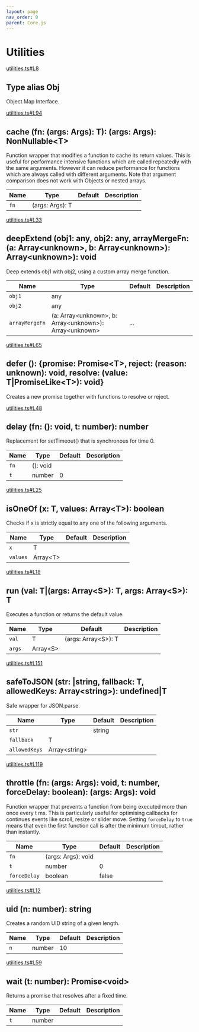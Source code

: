 ```yaml
---
layout: page
nav_order: 8
parent: Core.js
---
```


# Utilities

<div class="docs-item" markdown="1">

<div><a class="source" target="_blank" href="https://github.com/mathigon/core.js/tree/master/src/utilities.ts#L8">utilities.ts#L8</a></div>

## <span class="pill">Type alias</span> Obj

Object Map Interface.

</div>

<div class="docs-item" markdown="1">

<div><a class="source" target="_blank" href="https://github.com/mathigon/core.js/tree/master/src/utilities.ts#L94">utilities.ts#L94</a></div>

## cache <span class="signature">(fn: (args: Args): T): (args: Args): NonNullable&lt;T&gt;</span>

Function wrapper that modifies a function to cache its return values. This
is useful for performance intensive functions which are called repeatedly
with the same arguments. However it can reduce performance for functions
which are always called with different arguments. Note that argument
comparison does not work with Objects or nested arrays.

| Name | Type | Default | Description |
| --- | --- | --- | --- |
| `fn` | (args: Args): T |  |  |


</div>

<div class="docs-item" markdown="1">

<div><a class="source" target="_blank" href="https://github.com/mathigon/core.js/tree/master/src/utilities.ts#L33">utilities.ts#L33</a></div>

## deepExtend <span class="signature">(obj1: any, obj2: any, arrayMergeFn: (a: Array&lt;unknown&gt;, b: Array&lt;unknown&gt;): Array&lt;unknown&gt;): void</span>

Deep extends obj1 with obj2, using a custom array merge function.

| Name | Type | Default | Description |
| --- | --- | --- | --- |
| `obj1` | any |  |  |
| `obj2` | any |  |  |
| `arrayMergeFn` | (a: Array&lt;unknown&gt;, b: Array&lt;unknown&gt;): Array&lt;unknown&gt; | ... |  |


</div>

<div class="docs-item" markdown="1">

<div><a class="source" target="_blank" href="https://github.com/mathigon/core.js/tree/master/src/utilities.ts#L65">utilities.ts#L65</a></div>

## defer <span class="signature">(): {promise: Promise&lt;T&gt;, reject: (reason: unknown): void, resolve: (value: T|PromiseLike&lt;T&gt;): void}</span>

Creates a new promise together with functions to resolve or reject.

</div>

<div class="docs-item" markdown="1">

<div><a class="source" target="_blank" href="https://github.com/mathigon/core.js/tree/master/src/utilities.ts#L48">utilities.ts#L48</a></div>

## delay <span class="signature">(fn: (): void, t: number): number</span>

Replacement for setTimeout() that is synchronous for time 0.

| Name | Type | Default | Description |
| --- | --- | --- | --- |
| `fn` | (): void |  |  |
| `t` | number | 0 |  |


</div>

<div class="docs-item" markdown="1">

<div><a class="source" target="_blank" href="https://github.com/mathigon/core.js/tree/master/src/utilities.ts#L25">utilities.ts#L25</a></div>

## isOneOf <span class="signature">(x: T, values: Array&lt;T&gt;): boolean</span>

Checks if x is strictly equal to any one of the following arguments.

| Name | Type | Default | Description |
| --- | --- | --- | --- |
| `x` | T |  |  |
| `values` | Array&lt;T&gt; |  |  |


</div>

<div class="docs-item" markdown="1">

<div><a class="source" target="_blank" href="https://github.com/mathigon/core.js/tree/master/src/utilities.ts#L18">utilities.ts#L18</a></div>

## run <span class="signature">(val: T|(args: Array&lt;S&gt;): T, args: Array&lt;S&gt;): T</span>

Executes a function or returns the default value.

| Name | Type | Default | Description |
| --- | --- | --- | --- |
| `val` | T|(args: Array&lt;S&gt;): T |  |  |
| `args` | Array&lt;S&gt; |  |  |


</div>

<div class="docs-item" markdown="1">

<div><a class="source" target="_blank" href="https://github.com/mathigon/core.js/tree/master/src/utilities.ts#L151">utilities.ts#L151</a></div>

## safeToJSON <span class="signature">(str: |string, fallback: T, allowedKeys: Array&lt;string&gt;): undefined|T</span>

Safe wrapper for JSON.parse.

| Name | Type | Default | Description |
| --- | --- | --- | --- |
| `str` | |string |  |  |
| `fallback` | T |  |  |
| `allowedKeys` | Array&lt;string&gt; |  |  |


</div>

<div class="docs-item" markdown="1">

<div><a class="source" target="_blank" href="https://github.com/mathigon/core.js/tree/master/src/utilities.ts#L119">utilities.ts#L119</a></div>

## throttle <span class="signature">(fn: (args: Args): void, t: number, forceDelay: boolean): (args: Args): void</span>

Function wrapper that prevents a function from being executed more than once
every t ms. This is particularly useful for optimising callbacks for
continues events like scroll, resize or slider move. Setting `forceDelay`
to `true` means that even the first function call is after the minimum
timout, rather than instantly.

| Name | Type | Default | Description |
| --- | --- | --- | --- |
| `fn` | (args: Args): void |  |  |
| `t` | number | 0 |  |
| `forceDelay` | boolean | false |  |


</div>

<div class="docs-item" markdown="1">

<div><a class="source" target="_blank" href="https://github.com/mathigon/core.js/tree/master/src/utilities.ts#L12">utilities.ts#L12</a></div>

## uid <span class="signature">(n: number): string</span>

Creates a random UID string of a given length.

| Name | Type | Default | Description |
| --- | --- | --- | --- |
| `n` | number | 10 |  |


</div>

<div class="docs-item" markdown="1">

<div><a class="source" target="_blank" href="https://github.com/mathigon/core.js/tree/master/src/utilities.ts#L59">utilities.ts#L59</a></div>

## wait <span class="signature">(t: number): Promise&lt;void&gt;</span>

Returns a promise that resolves after a fixed time.

| Name | Type | Default | Description |
| --- | --- | --- | --- |
| `t` | number |  |  |


</div>